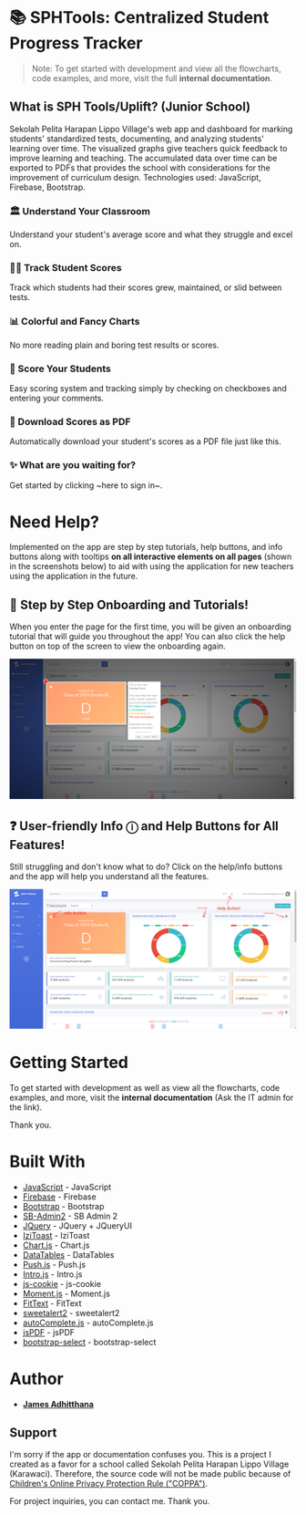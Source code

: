 # 📚 SPHTools: Centralized Student Progress Tracker

> Note: To get started with development and view all the flowcharts, code examples, and more, visit the full **internal documentation**.

## What is SPH Tools/Uplift? (Junior School)

Sekolah Pelita Harapan Lippo Village's web app and dashboard for marking students' standardized tests, documenting, and analyzing students' learning over time. The visualized graphs give teachers quick feedback to improve learning and teaching. The accumulated data over time can be exported to PDFs that provides the school with considerations for the improvement of curriculum design. 
Technologies used: JavaScript, Firebase, Bootstrap.

### 🏛 Understand Your Classroom
Understand your student's average score and what they struggle and excel on.

### 👨‍🎓 Track Student Scores
Track which students had their scores grew, maintained, or slid between tests.

### 📊 Colorful and Fancy Charts
No more reading plain and boring test results or scores.

### 💯 Score Your Students
Easy scoring system and tracking simply by checking on checkboxes and entering your comments.

### 📃 Download Scores as PDF
Automatically download your student's scores as a PDF file just like this.

### ✨ What are you waiting for?
Get started by clicking ~here to sign in~.

# Need Help?

Implemented on the app are step by step tutorials, help buttons, and info buttons along with tooltips **on all interactive elements on all pages** (shown in the screenshots below) to aid with using the application for new 
teachers using the application in the future.

## 🥇 Step by Step  Onboarding and Tutorials!

When you enter the page for the first time, you will be given an onboarding tutorial that will guide you throughout the app! You can also click the help button on top of the screen to view the onboarding again.

![Help - Using the tutorials!](https://raw.githubusercontent.com/jamesadhitthana/SPHTools-Docs/master/Documentation/need-help2.png?token=AINQE27SPVKMKVWYJAEMRS3AKAIRC)


## ❓ User-friendly Info ⓘ and Help Buttons for All Features!

Still struggling and don't know what to do? Click on the help/info buttons and the app will help you understand all the features.

![Help - Using Info and Help Buttons!](https://raw.githubusercontent.com/jamesadhitthana/SPHTools-Docs/master/Documentation/need-help1.png?token=AINQE24Y5KBGBQC32YTIZ5LAKAIQ6)

# Getting Started

To get started with development as well as view all the flowcharts, code examples, and more, visit the **internal documentation** (Ask the IT admin for the link).

Thank you.

# Built With

-   [JavaScript](https://www.javascript.com/)  - JavaScript
-   [Firebase](https://firebase.google.com/)  - Firebase
-   [Bootstrap](https://getbootstrap.com/)  - Bootstrap
-   [SB-Admin2](https://github.com/StartBootstrap/startbootstrap-sb-admin-2)  - SB Admin 2
-   [JQuery](https://jquery.com/)  - JQuery + JQueryUI
-   [IziToast](https://github.com/marcelodolza/iziToast)  - IziToast
-   [Chart.js](https://github.com/chartjs/Chart.js)  - Chart.js
-   [DataTables](https://github.com/DataTables/DataTables) - DataTables
-   [Push.js](https://github.com/Nickersoft/push.js)  - Push.js
-   [Intro.js](https://github.com/usablica/intro.js/)  - Intro.js
-   [js-cookie](https://github.com/js-cookie/js-cookie) - js-cookie
-   [Moment.js](https://github.com/moment/moment)  - Moment.js
-   [FitText](https://github.com/davatron5000/FitText.js/)  - FitText
-   [sweetalert2](https://github.com/sweetalert2/sweetalert2)  - sweetalert2
-   [autoComplete.js](https://tarekraafat.github.io/autoComplete.js)  - autoComplete.js
-   [jsPDF](https://github.com/MrRio/jsPDF)  - jsPDF
-   [bootstrap-select](https://github.com/snapappointments/bootstrap-select)  - bootstrap-select

# Author

-   **[James Adhitthana](https://github.com/jamesadhitthana/)**

## Support

I'm sorry if the app or documentation confuses you.
This is a project I created as a favor for a school called Sekolah Pelita Harapan Lippo Village (Karawaci).
Therefore, the source code will not be made public because of [Children's Online Privacy Protection Rule ("COPPA")](https://en.wikipedia.org/wiki/Children%27s_Online_Privacy_Protection_Act).

For project inquiries, you can contact me. Thank you.
